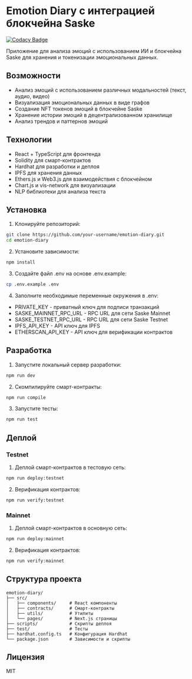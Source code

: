 # Emotion Diary с интеграцией блокчейна Saske

[![Codacy Badge](https://api.codacy.com/project/badge/Grade/65b8202b809142cc9b44d4c02fe9bc70)](https://app.codacy.com/gh/TSheylock/modu?utm_source=github.com&utm_medium=referral&utm_content=TSheylock/modu&utm_campaign=Badge_Grade)


Приложение для анализа эмоций с использованием ИИ и блокчейна Saske для хранения и токенизации эмоциональных данных.

## Возможности

- Анализ эмоций с использованием различных модальностей (текст, аудио, видео)
- Визуализация эмоциональных данных в виде графов
- Создание NFT токенов эмоций в блокчейне Saske
- Хранение истории эмоций в децентрализованном хранилище
- Анализ трендов и паттернов эмоций

## Технологии

- React + TypeScript для фронтенда
- Solidity для смарт-контрактов
- Hardhat для разработки и деплоя
- IPFS для хранения данных
- Ethers.js и Web3.js для взаимодействия с блокчейном
- Chart.js и vis-network для визуализации
- NLP библиотеки для анализа текста

## Установка

1. Клонируйте репозиторий:
```bash
git clone https://github.com/your-username/emotion-diary.git
cd emotion-diary
```

2. Установите зависимости:
```bash
npm install
```

3. Создайте файл .env на основе .env.example:
```bash
cp .env.example .env
```

4. Заполните необходимые переменные окружения в .env:
- PRIVATE_KEY - приватный ключ для подписи транзакций
- SASKE_MAINNET_RPC_URL - RPC URL для сети Saske Mainnet
- SASKE_TESTNET_RPC_URL - RPC URL для сети Saske Testnet
- IPFS_API_KEY - API ключ для IPFS
- ETHERSCAN_API_KEY - API ключ для верификации контрактов

## Разработка

1. Запустите локальный сервер разработки:
```bash
npm run dev
```

2. Скомпилируйте смарт-контракты:
```bash
npm run compile
```

3. Запустите тесты:
```bash
npm run test
```

## Деплой

### Testnet

1. Деплой смарт-контрактов в тестовую сеть:
```bash
npm run deploy:testnet
```

2. Верификация контрактов:
```bash
npm run verify:testnet
```

### Mainnet

1. Деплой смарт-контрактов в основную сеть:
```bash
npm run deploy:mainnet
```

2. Верификация контрактов:
```bash
npm run verify:mainnet
```

## Структура проекта

```
emotion-diary/
├── src/
│   ├── components/     # React компоненты
│   ├── contracts/      # Смарт-контракты
│   ├── utils/          # Утилиты
│   └── pages/          # Next.js страницы
├── scripts/            # Скрипты деплоя
├── test/               # Тесты
├── hardhat.config.ts   # Конфигурация Hardhat
└── package.json        # Зависимости и скрипты
```

## Лицензия

MIT 